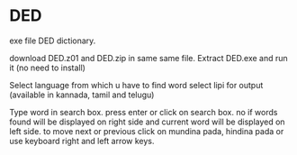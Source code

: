 # DED
exe file DED dictionary.

download DED.z01 and DED.zip in same same file.
Extract DED.exe and run it (no need to install)

Select language from which u have to find word
select lipi for output (available in kannada, tamil and telugu)

Type word in search box.
press enter or click on search box.
no if words found will be displayed on right side and current word will be displayed on left side.
to move next or previous click on mundina pada, hindina pada or use keyboard right and left arrow keys.

